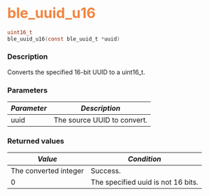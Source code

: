## <font color="#F2853F" style="font-size:24pt">ble\_uuid\_u16</font>

```c
uint16_t
ble_uuid_u16(const ble_uuid_t *uuid)
```

### Description

Converts the specified 16-bit UUID to a uint16\_t.

### Parameters

| *Parameter* | *Description* |
|-------------|---------------|
| uuid | The source UUID to convert. |

### Returned values

| *Value* | *Condition* |
|---------|-------------|
| The converted integer | Success. |
| 0 | The specified uuid is not 16 bits. |
